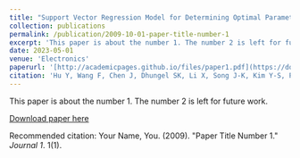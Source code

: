 ```yaml
---
title: "Support Vector Regression Model for Determining Optimal Parameters of HfAlO-Based Charge Trapping Memory Devices"
collection: publications
permalink: /publication/2009-10-01-paper-title-number-1
excerpt: 'This paper is about the number 1. The number 2 is left for future work.'
date: 2023-05-01
venue: 'Electronics'
paperurl: '[http://academicpages.github.io/files/paper1.pdf](https://doi.org/10.3390/electronics12143139)'
citation: 'Hu Y, Wang F, Chen J, Dhungel SK, Li X, Song J-K, Kim Y-S, Pham DP, Yi J. Support Vector Regression Model for Determining Optimal Parameters of HfAlO-Based Charge Trapping Memory Devices. Electronics. 2023; 12(14):3139. https://doi.org/10.3390/electronics12143139'
---
```

This paper is about the number 1. The number 2 is left for future work.

[Download paper here](http://academicpages.github.io/files/paper1.pdf)

Recommended citation: Your Name, You. (2009). "Paper Title Number 1." <i>Journal 1</i>. 1(1).
